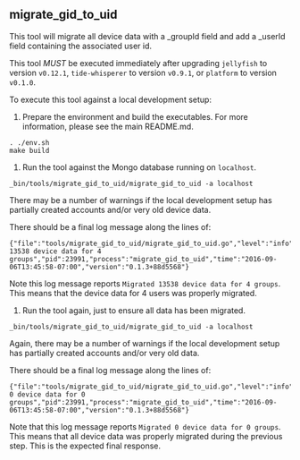 ## migrate_gid_to_uid

This tool will migrate all device data with a _groupId field and add a _userId field containing the associated user id.

This tool *MUST* be executed immediately after upgrading `jellyfish` to version `v0.12.1`, `tide-whisperer` to version `v0.9.1`, or `platform` to version `v0.1.0`.

To execute this tool against a local development setup:

1. Prepare the environment and build the executables. For more information, please see the main README.md.

  ```
  . ./env.sh
  make build
  ```

1. Run the tool against the Mongo database running on `localhost`.

  ```
  _bin/tools/migrate_gid_to_uid/migrate_gid_to_uid -a localhost
  ```

  There may be a number of warnings if the local development setup has partially created accounts and/or very old device data.

  There should be a final log message along the lines of:

  ```
  {"file":"tools/migrate_gid_to_uid/migrate_gid_to_uid.go","level":"info","line":455,"msg":"Migrated 13538 device data for 4 groups","pid":23991,"process":"migrate_gid_to_uid","time":"2016-09-06T13:45:58-07:00","version":"0.1.3+88d5568"}
  ```

  Note this log message reports `Migrated 13538 device data for 4 groups`. This means that the device data for 4 users was properly migrated.

1. Run the tool again, just to ensure all data has been migrated.

  ```
  _bin/tools/migrate_gid_to_uid/migrate_gid_to_uid -a localhost
  ```

  Again, there may be a number of warnings if the local development setup has partially created accounts and/or very old data.

  There should be a final log message along the lines of:

  ```
  {"file":"tools/migrate_gid_to_uid/migrate_gid_to_uid.go","level":"info","line":455,"msg":"Migrated 0 device data for 0 groups","pid":23991,"process":"migrate_gid_to_uid","time":"2016-09-06T13:45:58-07:00","version":"0.1.3+88d5568"}
  ```

  Note that this log message reports `Migrated 0 device data for 0 groups`. This means that all device data was properly migrated during the previous step. This is the expected final response.
